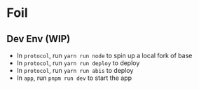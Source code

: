# Foil

## Dev Env (WIP)

* In `protocol`, run `yarn run node` to spin up a local fork of base
* In `protocol`, run `yarn run deploy` to deploy
* In `protocol`, run `yarn run abis` to deploy
* In `app`, run `pnpm run dev` to start the app